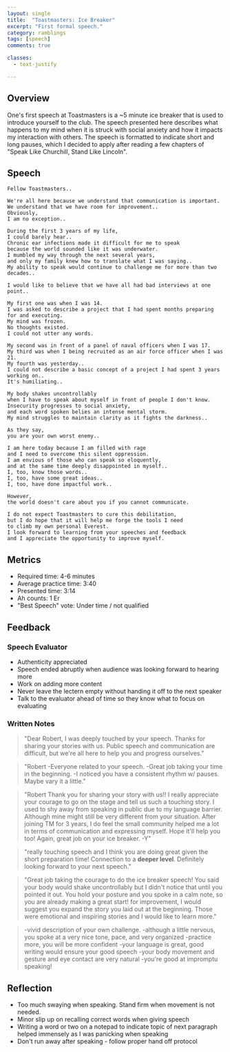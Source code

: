 ```yaml
---
layout: single
title:  "Toastmasters: Ice Breaker"
excerpt: "First formal speech."
category: ramblings
tags: [speech]
comments: true

classes:
  - text-justify

---
```

## Overview
One's first speech at Toastmasters is a ~5 minute ice breaker that is used to introduce yourself to the club. The speech presented here describes what happens to my mind when it is struck with social anxiety and how it impacts my interaction with others. The speech is formatted to indicate short and long pauses, which I decided to apply after reading a few chapters of "Speak Like Churchill, Stand Like Lincoln".

## Speech
```
Fellow Toastmasters..

We're all here because we understand that communication is important.
We understand that we have room for improvement..
Obviously,
I am no exception..

During the first 3 years of my life,
I could barely hear..
Chronic ear infections made it difficult for me to speak
because the world sounded like it was underwater.
I mumbled my way through the next several years,
and only my family knew how to translate what I was saying..
My ability to speak would continue to challenge me for more than two decades..

I would like to believe that we have all had bad interviews at one point..

My first one was when I was 14.
I was asked to describe a project that I had spent months preparing for and executing.
My mind was frozen.
No thoughts existed.
I could not utter any words.

My second was in front of a panel of naval officers when I was 17.
My third was when I being recruited as an air force officer when I was 21.
My fourth was yesterday..
I could not describe a basic concept of a project I had spent 3 years working on..
It's humiliating..

My body shakes uncontrollably
when I have to speak about myself in front of people I don't know.
Insecurity progresses to social anxiety,
and each word spoken belies an intense mental storm.
My mind struggles to maintain clarity as it fights the darkness..

As they say,
you are your own worst enemy..

I am here today because I am filled with rage
and I need to overcome this silent oppression.
I am envious of those who can speak so eloquently,
and at the same time deeply disappointed in myself..
I, too, know those words..
I, too, have some great ideas..
I, too, have done impactful work..

However,
the world doesn't care about you if you cannot communicate.

I do not expect Toastmasters to cure this debilitation,
but I do hope that it will help me forge the tools I need
to climb my own personal Everest.
I look forward to learning from your speeches and feedback
and I appreciate the opportunity to improve myself.
```
## Metrics
- Required time: 4-6 minutes
- Average practice time: 3:40
- Presented time: 3:14
- Ah counts: 1 Er
- "Best Speech" vote: Under time / not qualified

## Feedback
### Speech Evaluator
* Authenticity appreciated
* Speech ended abruptly when audience was looking forward to hearing more
* Work on adding more content
* Never leave the lectern empty without handing it off to the next speaker
* Talk to the evaluator ahead of time so they know what to focus on evaluating

### Written Notes
> "Dear Robert, I was deeply touched by your speech. Thanks for sharing your stories with us. Public speech and communication are difficult, but we're all here to help you and progress ourselves."

> "Robert -Everyone related to your speech. -Great job taking your time in the beginning. -I noticed you have a consistent rhythm w/ pauses. Maybe vary it a little."

> "Robert Thank you for sharing your story with us!! I really appreciate your courage to go on the stage and tell us such a touching story. I used to shy away from speaking in public due to my language barrier. Although mine might still be very different from your situation. After joining TM for 3 years, I do feel the small community helped me a lot in terms of communication and expressing myself. Hope it'll help you too! Again, great job on your ice breaker. -Y"

> "really touching speech and I think you are doing great given the short preparation time! Connection to a **deeper level**. Definitely looking forward to your next speech."

>"Great job taking the courage to do the ice breaker speech! You said your body would shake uncontrollably but I didn't notice that until you pointed it out. You hold your posture and you spoke in a calm note, so you are already making a great start! for improvement, I would suggest you expand the story you laid out at the beginning. Those were emotional and inspiring stories and I would like to learn more."

> -vivid description of your own challenge. -although a little nervous, you spoke at a very nice tone, pace, and very organized -practice more, you will be more confident -your language is great, good writing would ensure your good speech -your body movement and gesture and eye contact are very natural -you're good at impromptu speaking!

## Reflection

* Too much swaying when speaking. Stand firm when movement is not needed.
* Minor slip up on recalling correct words when giving speech
* Writing a word or two on a notepad to indicate topic of next paragraph helped immensely as I was panicking when speaking
* Don't run away after speaking - follow proper hand off protocol
